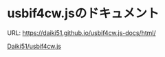 # usbif4cw.jsのドキュメント

URL: https://daiki51.github.io/usbif4cw.js-docs/html/

[Daiki51/usbif4cw.js](https://github.com/Daiki51/usbif4cw.js)

